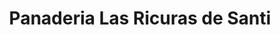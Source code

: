 ---
title: "Panaderia Las Ricuras de Santi"
url: /caicedonia/panaderia-las-ricuras-de-santi/
shop: panadería
---